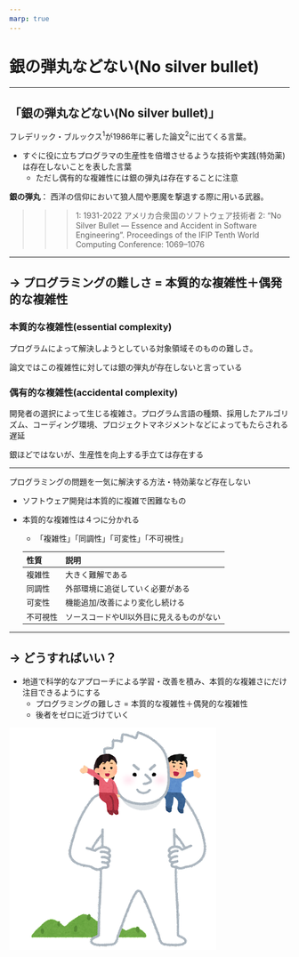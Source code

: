 ```yaml
---
marp: true
---
```

<!-- 
size: 16:9
paginate: true
style: |
  /* 三重引用を脚注の記号に転用 */
  blockquote > blockquote > blockquote {
    font-size: 55%;
    font-weight: 400;
    padding: 0;
    margin: 0;
    border: 0;
    border-top: 0.1em dashed #555;
    position: absolute;
    bottom: 70px;
    left: 70px;
  }
-->
<!-- header: 銀の弾丸などない-->
<script type="module">
  import mermaid from 'https://cdn.jsdelivr.net/npm/mermaid@10/dist/mermaid.esm.min.mjs';
  mermaid.initialize({ startOnLoad: true });
</script>

# 銀の弾丸などない(No silver bullet)

---

## 「銀の弾丸などない(No silver bullet)」

フレデリック・ブルックス$^1$が1986年に著した論文$^2$に出てくる言葉。

* すぐに役に立ちプログラマの生産性を倍増させるような技術や実践(特効薬)は存在しないことを表した言葉
  * ただし偶有的な複雑性には銀の弾丸は存在することに注意

**銀の弾丸**： 西洋の信仰において狼人間や悪魔を撃退する際に用いる武器。

>>> 1: 1931-2022 アメリカ合衆国のソフトウェア技術者
>>> 2: “No Silver Bullet — Essence and Accident in Software Engineering”. Proceedings of the IFIP Tenth World Computing Conference: 1069–1076
---
## → プログラミングの難しさ = 本質的な複雑性＋偶発的な複雑性

### 本質的な複雑性(essential complexity)

プログラムによって解決しようとしている対象領域そのものの難しさ。

論文ではこの複雑性に対しては銀の弾丸が存在しないと言っている

### 偶有的な複雑性(accidental complexity)

開発者の選択によって生じる複雑さ。プログラム言語の種類、採用したアルゴリズム、コーディング環境、プロジェクトマネジメントなどによってもたらされる遅延

銀ほどではないが、生産性を向上する手立ては存在する

---

プログラミングの問題を一気に解決する方法・特効薬など存在しない

* ソフトウェア開発は本質的に複雑で困難なもの
* 本質的な複雑性は４つに分かれる
    * 「複雑性」「同調性」「可変性」「不可視性」


    |性質|説明|
    |---|---|
    |複雑性|大きく難解である
    |同調性|外部環境に追従していく必要がある
    |可変性|機能追加/改善により変化し続ける
    |不可視性|ソースコードやUI以外目に見えるものがない

---

## → どうすればいい？

* 地道で科学的なアプローチによる学習・改善を積み、本質的な複雑さにだけ注目できるようにする
    * プログラミングの難しさ = 本質的な複雑性＋偶発的な複雑性
    * 後者をゼロに近づけていく

![bg 110% left:20%](assets/monogatari_kyojinno_katani_noru.png)

